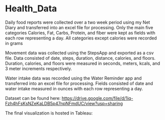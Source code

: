 # Health_Data


Daily food reports were collected over a two week period using my Net Diary and transferred into an excel file for processing. Only the main five categories Calories, Fat, Carbs, Protein, and fiber were kept as fields with each row representing a day. All categories except calories were recorded in grams

Movement data was collected using the StepsApp and exported as a csv file. Data consisted of  date, steps, duration, distance, calories, and floors. Duration, calories, and floors were measured in seconds, meters, kcals, and 3 meter increments respectively.

Water intake data was recorded using the Water Reminder app and transferred into an excel file for processing. Fields consisted of date and water intake measured in ounces with each row representing a day.

Dataset can be found here: https://drive.google.com/file/d/1iq-Fzh4hFsKsNZeKaLDB5p47npNFmdUC/view?usp=sharing

The final visualization is hosted in Tableau: 
